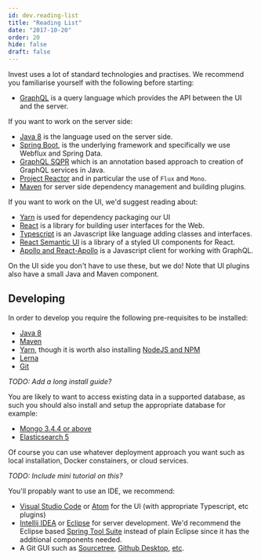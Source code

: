 ```yaml
---
id: dev.reading-list
title: "Reading List"
date: "2017-10-20"
order: 20
hide: false
draft: false
---
```


Invest uses a lot of standard technologies and practises. We recommend you familiarise yourself with the following before starting:

* [GraphQL](http://graphql.org/) is a query language which provides the API between the UI and the server.

If you want to work on the server side:

* [Java 8](https://www.oracle.com/uk/java/index.html) is the language used on the server side.
* [Spring Boot](https://projects.spring.io/spring-boot/), is the underlying framework and specifically we use Webflux and Spring Data.
* [GraphQL SQPR](https://github.com/leangen/graphql-spqr) which is an annotation based approach to creation of GraphQL services in Java.
* [Project Reactor](https://projectreactor.io/) and in particular the use of `Flux` and `Mono`.
* [Maven](https://maven.apache.org/) for server side dependency management and building plugins.

If you want to work on the UI, we'd suggest reading about:

* [Yarn](https://yarnpkg.com/lang/en/) is used for dependency packaging our UI 
* [React](https://reactjs.org/) is a library for building user interfaces for the Web.
* [Typescript](https://www.typescriptlang.org/) is an Javascript like language adding classes and interfaces.
* [React Semantic UI](https://react.semantic-ui.com) is a library of a styled UI components for React.
* [Apollo and React-Apollo](https://www.apollographql.com) is a Javascript client for working with GraphQL.

On the UI side you don't have to use these, but we do! Note that UI plugins also have a small Java and Maven component.

## Developing

In order to develop you require the following pre-requisites to be installed:

* [Java 8](https://www.oracle.com/uk/java/index.html)
* [Maven](https://maven.apache.org/)
* [Yarn](https://yarnpkg.com/lang/en/), though it is worth also installing [NodeJS and NPM](https://nodejs.org/en/)
* [Lerna](https://lernajs.io/)
* [Git](https://git-scm.com/) 

*TODO: Add a long install guide?*

You are likely to want to access existing data in a supported database, as such you should also install and setup the appropriate database for example:

* [Mongo 3.4.4 or above](https://www.mongodb.com/)
* [Elasticsearch 5](https://www.elastic.co)

Of course you can use whatever deployment approach you want such as local installation, Docker constainers, or cloud services.

*TODO: Include mini tutorial on this?*

You'll propably want to use an IDE, we recommend:

* [Visual Studio Code](https://code.visualstudio.com/) or [Atom](https://atom.io/) for the UI (with appropriate Typescript, etc plugins)
* [Intellij IDEA](https://www.jetbrains.com/idea/) or [Eclipse](https://www.eclipse.org/) for server development. We'd recommend the Eclipse based [Spring Tool Suite](https://spring.io/tools) instead of plain Eclipse since it has the additional components needed.
* A Git GUI such as [Sourcetree](https://www.sourcetreeapp.com/), [Github Desktop](https://desktop.github.com/), [etc](https://git-scm.com/downloads/guis/).